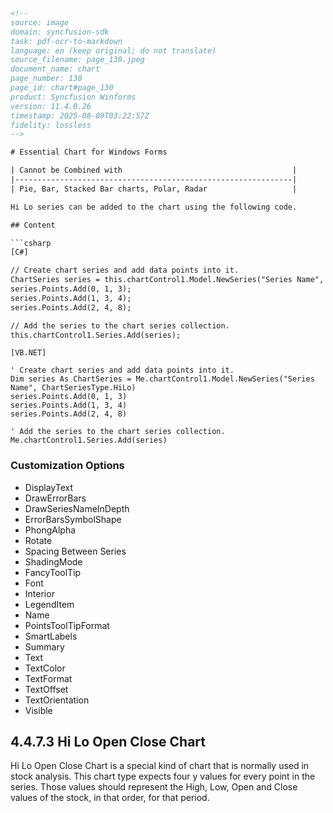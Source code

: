 ```html
<!-- 
source: image
domain: syncfusion-sdk
task: pdf-ocr-to-markdown
language: en (keep original; do not translate)
source_filename: page_130.jpeg
document_name: chart
page_number: 130
page_id: chart#page_130
product: Syncfusion Winforms
version: 11.4.0.26
timestamp: 2025-08-09T03:22:57Z
fidelity: lossless
-->

# Essential Chart for Windows Forms

| Cannot be Combined with                                      |
|--------------------------------------------------------------|
| Pie, Bar, Stacked Bar charts, Polar, Radar                   |

Hi Lo series can be added to the chart using the following code.

## Content

```csharp
[C#]

// Create chart series and add data points into it.
ChartSeries series = this.chartControl1.Model.NewSeries("Series Name", ChartSeriesType.HiLo);
series.Points.Add(0, 1, 3);
series.Points.Add(1, 3, 4);
series.Points.Add(2, 4, 8);

// Add the series to the chart series collection.
this.chartControl1.Series.Add(series);
```

```vbnet
[VB.NET]

' Create chart series and add data points into it.
Dim series As ChartSeries = Me.chartControl1.Model.NewSeries("Series Name", ChartSeriesType.HiLo)
series.Points.Add(0, 1, 3)
series.Points.Add(1, 3, 4)
series.Points.Add(2, 4, 8)

' Add the series to the chart series collection.
Me.chartControl1.Series.Add(series)
```

### Customization Options

- DisplayText
- DrawErrorBars
- DrawSeriesNameInDepth
- ErrorBarsSymbolShape
- PhongAlpha
- Rotate
- Spacing Between Series
- ShadingMode
- FancyToolTip
- Font
- Interior
- LegendItem
- Name
- PointsToolTipFormat
- SmartLabels
- Summary
- Text
- TextColor
- TextFormat
- TextOffset
- TextOrientation
- Visible

## 4.4.7.3 Hi Lo Open Close Chart

Hi Lo Open Close Chart is a special kind of chart that is normally used in stock analysis. This chart type expects four y values for every point in the series. Those values should represent the High, Low, Open and Close values of the stock, in that order, for that period.

<!-- tags: [Essential Chart, Windows Forms, Chart Series, Hi Lo, Hi Lo Open Close Chart, C#, VB.NET, Syncfusion] keywords: [Essential Chart, Windows Forms, Chart Series, Hi Lo, Hi Lo Open Close Chart] -->
```